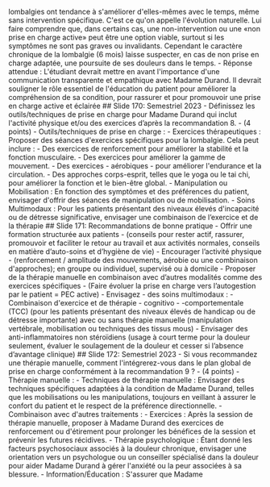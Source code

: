 lombalgies ont tendance à s'améliorer d'elles-mêmes avec le temps, même sans intervention spécifique. C'est ce qu'on appelle l'évolution naturelle. Lui faire comprendre que, dans certains cas, une non-intervention ou une «non prise en charge active» peut être une option viable, surtout si les symptômes ne sont pas graves ou invalidants. Cependant le caractère chronique de la lombalgie (6 mois) laisse suspecter, en cas de non prise en charge adaptée, une poursuite de ses douleurs dans le temps. - Réponse attendue : L'étudiant devrait mettre en avant l'importance d'une communication transparente et empathique avec Madame Durand. Il devrait souligner le rôle essentiel de l'éducation du patient pour améliorer la compréhension de sa condition, pour rassurer et pour promouvoir une prise en charge active et éclairée ## Slide 170: Semestriel 2023 - Définissez les outils/techniques de prise en charge pour Madame Durand qui inclut l'activité physique et/ou des exercices d’après la recommandation 8. - (4 points) - Outils/techniques de prise en charge : - Exercices thérapeutiques : Proposer des séances d'exercices spécifiques pour la lombalgie. Cela peut inclure : - Des exercices de renforcement pour améliorer la stabilité et la fonction musculaire. - Des exercices pour améliorer la gamme de mouvement. - Des exercices - aérobiques - pour améliorer l'endurance et la circulation. - Des approches corps-esprit, telles que le yoga ou le tai chi, pour améliorer la fonction et le bien-être global. - Manipulation ou Mobilisation : En fonction des symptômes et des préférences du patient, envisager d'offrir des séances de manipulation ou de mobilisation. - Soins Multimodaux : Pour les patients présentant des niveaux élevés d'incapacité ou de détresse significative, envisager une combinaison de l’exercice et de la thérapie ## Slide 171: Recommandations de bonne pratique - Offrir une formation structurée aux patients - (conseils pour rester actif, rassurer, promouvoir et faciliter le retour au travail et aux activités normales, conseils en matière d’auto-soins et d’hygiène de vie) - Encourager l’activité physique - (renforcement / amplitude des mouvements, aérobie ou une combinaison d'approches); en groupe ou individuel, supervisé ou à domicile - Proposer de la thérapie manuelle en combinaison avec d’autres modalités comme des exercices spécifiques - (Faire évoluer la prise en charge vers l’autogestion par le patient = PEC active) - Envisagez - des soins multimodaux : - Combinaison d'exercice et de thérapie - cognitivo - -comportementale (TCC) (pour les patients présentant des niveaux élevés de handicap ou de détresse importante) avec ou sans thérapie manuelle (manipulation vertébrale, mobilisation ou techniques des tissus mous) - Envisager des anti-inflammatoires non stéroïdiens (usage à court terme pour la douleur seulement, évaluer le soulagement de la douleur et cesser si l’absence d’avantage clinique) ## Slide 172: Semestriel 2023 - Si vous recommandez une thérapie manuelle, comment l'intégrerez-vous dans le plan global de prise en charge conformément à la recommandation 9 ? - (4 points) - Thérapie manuelle : - Techniques de thérapie manuelle : Envisager des techniques spécifiques adaptées à la condition de Madame Durand, telles que les mobilisations ou les manipulations, toujours en veillant à assurer le confort du patient et le respect de la préférence directionnelle. - Combinaison avec d'autres traitements : - Exercices : Après la session de thérapie manuelle, proposer à Madame Durand des exercices de renforcement ou d'étirement pour prolonger les bénéfices de la session et prévenir les futures récidives. - Thérapie psychologique : Étant donné les facteurs psychosociaux associés à la douleur chronique, envisager une orientation vers un psychologue ou un conseiller spécialisé dans la douleur pour aider Madame Durand à gérer l'anxiété ou la peur associées à sa blessure. - Information/Éducation : S'assurer que Madame